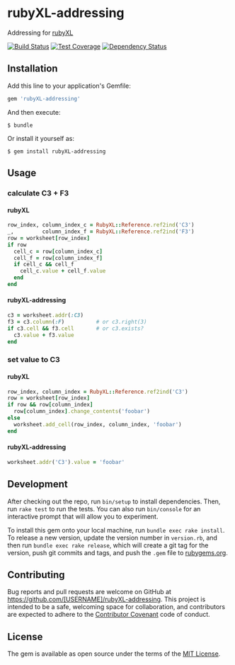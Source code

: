 # rubyXL-addressing

Addressing for [rubyXL](https://github.com/weshatheleopard/rubyXL)

[![Build Status](https://travis-ci.org/m4i/rubyXL-addressing.svg?branch=master)](https://travis-ci.org/m4i/rubyXL-addressing)
[![Test Coverage](https://codeclimate.com/github/m4i/rubyXL-addressing/badges/coverage.svg)](https://codeclimate.com/github/m4i/rubyXL-addressing/coverage)
[![Dependency Status](https://gemnasium.com/m4i/rubyXL-addressing.svg)](https://gemnasium.com/m4i/rubyXL-addressing)

## Installation

Add this line to your application's Gemfile:

```ruby
gem 'rubyXL-addressing'
```

And then execute:

    $ bundle

Or install it yourself as:

    $ gem install rubyXL-addressing

## Usage

### calculate C3 + F3

#### rubyXL

```ruby
row_index, column_index_c = RubyXL::Reference.ref2ind('C3')
_,         column_index_f = RubyXL::Reference.ref2ind('F3')
row = worksheet[row_index]
if row
  cell_c = row[column_index_c]
  cell_f = row[column_index_f]
  if cell_c && cell_f
    cell_c.value + cell_f.value
  end
end
```

#### rubyXL-addressing

```ruby
c3 = worksheet.addr(:C3)
f3 = c3.column(:F)          # or c3.right(3)
if c3.cell && f3.cell       # or c3.exists?
  c3.value + f3.value
end
```

### set value to C3

#### rubyXL

```ruby
row_index, column_index = RubyXL::Reference.ref2ind('C3')
row = worksheet[row_index]
if row && row[column_index]
  row[column_index].change_contents('foobar')
else
  worksheet.add_cell(row_index, column_index, 'foobar')
end
```

#### rubyXL-addressing

```ruby
worksheet.addr('C3').value = 'foobar'
```

## Development

After checking out the repo, run `bin/setup` to install dependencies. Then, run `rake test` to run the tests. You can also run `bin/console` for an interactive prompt that will allow you to experiment.

To install this gem onto your local machine, run `bundle exec rake install`. To release a new version, update the version number in `version.rb`, and then run `bundle exec rake release`, which will create a git tag for the version, push git commits and tags, and push the `.gem` file to [rubygems.org](https://rubygems.org).

## Contributing

Bug reports and pull requests are welcome on GitHub at https://github.com/[USERNAME]/rubyXL-addressing. This project is intended to be a safe, welcoming space for collaboration, and contributors are expected to adhere to the [Contributor Covenant](http://contributor-covenant.org) code of conduct.

## License

The gem is available as open source under the terms of the [MIT License](http://opensource.org/licenses/MIT).
